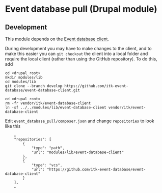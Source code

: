 Event database pull (Drupal module)
===================================


## Development ##

This module depends on the [Event database client](https://github.com/itk-event-database/event-database-client).

During development you may have to make changes to the client, and to make this easier you can `git checkout` the client into a local folder and require the local client (rather than using the GitHub repository). To do this, add

```
cd «drupal root»
mkdir modules/lib
cd modules/lib
git clone --branch develop https://github.com/itk-event-database/event-database-client.git
```

```
cd «drupal root»
rm -fr vendor/itk/event-database-client
ln -sf ../../modules/lib/event-database-client vendor/itk/event-database-client
```


Edit `event_database_pull/composer.json` and change `repositories` to look like this

```
    …
    "repositories": [
        {
            "type": "path",
            "url": "modules/lib/event-database-client"
        },
        {
            "type": "vcs",
            "url": "https://github.com/itk-event-database/event-database-client"
        }
    ],
    …

```
